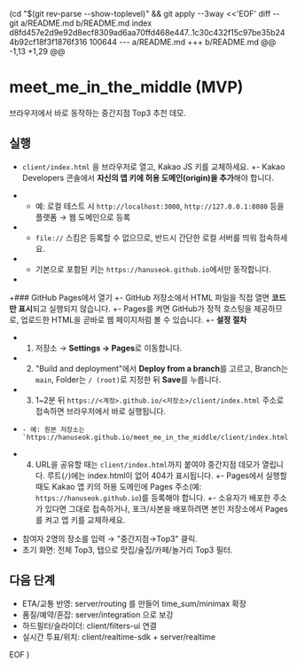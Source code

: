  (cd "$(git rev-parse --show-toplevel)" && git apply --3way <<'EOF' 
diff --git a/README.md b/README.md
index d8fd457e2d9e92d8ecf8309ad6aa70ffd468e447..1c30c432f15c97be35b244b92cf18f3f1876f316 100644
--- a/README.md
+++ b/README.md
@@ -1,13 +1,29 @@
 # meet_me_in_the_middle (MVP)
 브라우저에서 바로 동작하는 중간지점 Top3 추천 데모.
 
 ## 실행
 - `client/index.html` 을 브라우저로 열고, Kakao JS 키를 교체하세요.
+- Kakao Developers 콘솔에서 **자신의 앱 키에 허용 도메인(origin)을 추가**해야 합니다.
+  - 예: 로컬 테스트 시 `http://localhost:3000`, `http://127.0.0.1:8080` 등을 플랫폼 → 웹 도메인으로 등록
+  - `file://` 스킴은 등록할 수 없으므로, 반드시 간단한 로컬 서버를 띄워 접속하세요.
+  - 기본으로 포함된 키는 `https://hanuseok.github.io`에서만 동작합니다.
+
+### GitHub Pages에서 열기
+- GitHub 저장소에서 HTML 파일을 직접 열면 **코드만 표시**되고 실행되지 않습니다.
+- Pages를 켜면 GitHub가 정적 호스팅을 제공하므로, 업로드한 HTML을 곧바로 웹 페이지처럼 볼 수 있습니다.
+- **설정 절차**
+  1. 저장소 → **Settings → Pages**로 이동합니다.
+  2. "Build and deployment"에서 **Deploy from a branch**를 고르고, Branch는 `main`, Folder는 `/ (root)`로 지정한 뒤 **Save**를 누릅니다.
+  3. 1~2분 뒤 `https://<계정>.github.io/<저장소>/client/index.html` 주소로 접속하면 브라우저에서 바로 실행됩니다.
+     - 예: 원본 저장소는 `https://hanuseok.github.io/meet_me_in_the_middle/client/index.html`
+  4. URL을 공유할 때는 `client/index.html`까지 붙여야 중간지점 데모가 열립니다. 루트(`/`)에는 index.html이 없어 404가 표시됩니다.
+- Pages에서 실행할 때도 Kakao 앱 키의 허용 도메인에 Pages 주소(예: `https://hanuseok.github.io`)를 등록해야 합니다.
+- 소유자가 배포한 주소가 있다면 그대로 접속하거나, 포크/사본을 배포하려면 본인 저장소에서 Pages를 켜고 앱 키를 교체하세요.
 - 참여자 2명의 장소를 입력 → "중간지점→Top3" 클릭.
 - 초기 화면: 전체 Top3, 탭으로 맛집/술집/카페/놀거리 Top3 필터.
 
 ## 다음 단계
 - ETA/교통 반영: server/routing 를 만들어 time_sum/minimax 확장
 - 품질/예약/혼잡: server/integration 으로 보강
 - 하드필터/슬라이더: client/filters-ui 연결
 - 실시간 투표/위치: client/realtime-sdk + server/realtime
 
EOF
)

